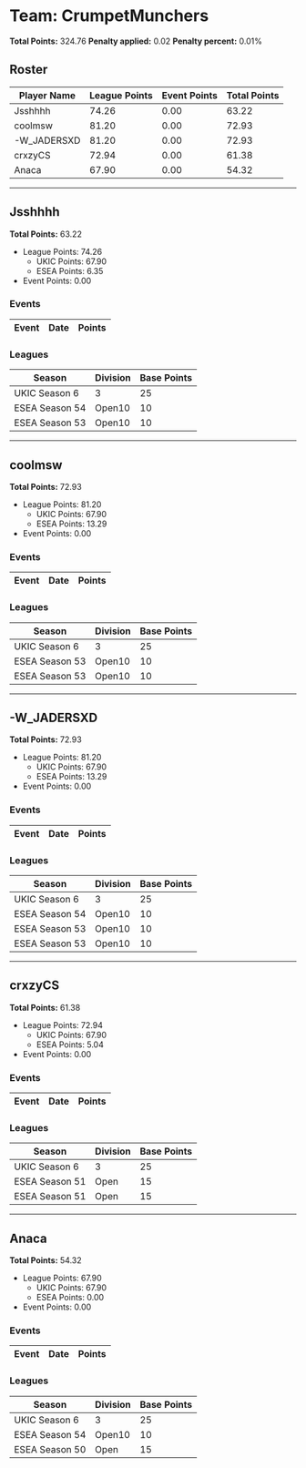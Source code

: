 # Team: CrumpetMunchers

**Total Points:** 324.76
**Penalty applied:** 0.02
**Penalty percent:** 0.01%

## Roster
| Player Name | League Points | Event Points | Total Points |
|-------------|--------------|--------------|-------------|
| Jsshhhh | 74.26 | 0.00 | 63.22 |
| coolmsw | 81.20 | 0.00 | 72.93 |
| -W_JADERSXD | 81.20 | 0.00 | 72.93 |
| crxzyCS | 72.94 | 0.00 | 61.38 |
| Anaca | 67.90 | 0.00 | 54.32 |

---

## Jsshhhh

**Total Points:** 63.22

- League Points: 74.26
  - UKIC Points: 67.90
  - ESEA Points: 6.35
- Event Points: 0.00

### Events
| Event | Date | Points |
|-------|------|--------|
### Leagues
| Season | Division | Base Points |
|--------|----------|-------------|
| UKIC Season 6 | 3 | 25 |
| ESEA Season 54 | Open10 | 10 |
| ESEA Season 53 | Open10 | 10 |
---

## coolmsw

**Total Points:** 72.93

- League Points: 81.20
  - UKIC Points: 67.90
  - ESEA Points: 13.29
- Event Points: 0.00

### Events
| Event | Date | Points |
|-------|------|--------|
### Leagues
| Season | Division | Base Points |
|--------|----------|-------------|
| UKIC Season 6 | 3 | 25 |
| ESEA Season 53 | Open10 | 10 |
| ESEA Season 53 | Open10 | 10 |
---

## -W_JADERSXD

**Total Points:** 72.93

- League Points: 81.20
  - UKIC Points: 67.90
  - ESEA Points: 13.29
- Event Points: 0.00

### Events
| Event | Date | Points |
|-------|------|--------|
### Leagues
| Season | Division | Base Points |
|--------|----------|-------------|
| UKIC Season 6 | 3 | 25 |
| ESEA Season 54 | Open10 | 10 |
| ESEA Season 53 | Open10 | 10 |
| ESEA Season 53 | Open10 | 10 |
---

## crxzyCS

**Total Points:** 61.38

- League Points: 72.94
  - UKIC Points: 67.90
  - ESEA Points: 5.04
- Event Points: 0.00

### Events
| Event | Date | Points |
|-------|------|--------|
### Leagues
| Season | Division | Base Points |
|--------|----------|-------------|
| UKIC Season 6 | 3 | 25 |
| ESEA Season 51 | Open | 15 |
| ESEA Season 51 | Open | 15 |
---

## Anaca

**Total Points:** 54.32

- League Points: 67.90
  - UKIC Points: 67.90
  - ESEA Points: 0.00
- Event Points: 0.00

### Events
| Event | Date | Points |
|-------|------|--------|
### Leagues
| Season | Division | Base Points |
|--------|----------|-------------|
| UKIC Season 6 | 3 | 25 |
| ESEA Season 54 | Open10 | 10 |
| ESEA Season 50 | Open | 15 |